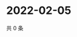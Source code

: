 # 2022-02-05

共 0 条

<!-- BEGIN WEIBO -->
<!-- 最后更新时间 Sat Feb 05 2022 15:11:14 GMT+0800 (China Standard Time) -->

<!-- END WEIBO -->
